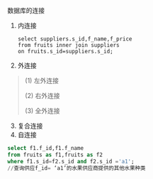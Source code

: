数据库的连接

1. 内连接

   ```mysql
   select suppliers.s_id,f_name,f_price 
   from fruits inner join suppliers
   on fruits.s_id=suppliers.s_id;
   ```

2. 外连接

> (1) 左外连接
>
> (2) 右外连接
>
> (3) 全外连接

3. 复合连接
4. 自连接

```sql
select f1.f_id,f1.f_name
from fruits as f1,fruits as f2
where f1.s_id=f2.s_id and f2.s_id ='a1';
//查询供应f_id= ‘a1’的水果供应商提供的其他水果种类
```



